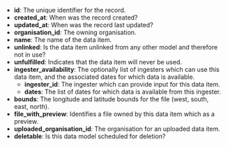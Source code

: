 * **id**: The unique identifier for the record.
* **created_at**: When was the record created?
* **updated_at**: When was the record last updated?
* **organisation_id**: The owning organisation.
* **name**: The name of the data item.
* **unlinked**: Is the data item unlinked from any other model and therefore not in use?
* **unfulfilled**: Indicates that the data item will never be used.
* **ingester_availability**: The optionally list of ingesters which can use this data item, and the associated dates for which data is available.
    * **ingester_id**: The ingester which can provide input for this data item.
    * **dates**: The list of dates for which data is available from this ingester.
* **bounds**: The longitude and latitude bounds for the file (west, south, east, north).
* **file_with_preview**: Identifies a file owned by this data item which as a preview.
* **uploaded_organisation_id**: The organisation for an uploaded data item.
* **deletable**: Is this data model scheduled for deletion?
